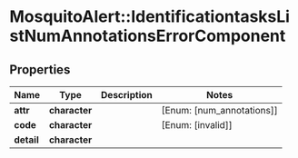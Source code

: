 # MosquitoAlert::IdentificationtasksListNumAnnotationsErrorComponent


## Properties
Name | Type | Description | Notes
------------ | ------------- | ------------- | -------------
**attr** | **character** |  | [Enum: [num_annotations]] 
**code** | **character** |  | [Enum: [invalid]] 
**detail** | **character** |  | 


